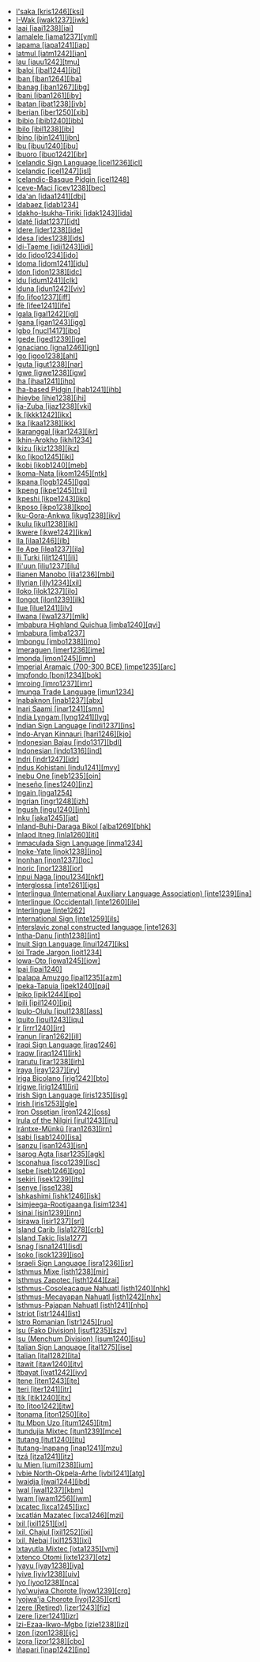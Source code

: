 - [I'saka [kris1246][ksi]](tree/skoo1245/kris1246/md.ini)
- [I-Wak [iwak1237][iwk]](tree/aust1307/mala1545/nort3238/meso1254/sout3211/sout2907/west2550/nucl1542/iwak1237/md.ini)
- [Iaai [iaai1238][iai]](tree/aust1307/mala1545/cent2237/east2712/ocea1241/sout3173/newc1243/loya1239/iaai1238/md.ini)
- [Iamalele [iama1237][yml]](tree/aust1307/mala1545/cent2237/east2712/ocea1241/west2818/papu1253/nucl1744/nort2848/bwai1241/iama1238/iama1237/md.ini)
- [Iapama [iapa1241][iap]](tree/book1242/iapa1241/md.ini)
- [Iatmul [iatm1242][ian]](tree/nduu1242/nucl1642/sawo1235/sawo1234/iatm1242/md.ini)
- [Iau [iauu1242][tmu]](tree/lake1255/tari1255/cent2110/iauu1242/md.ini)
- [Ibaloi [ibal1244][ibl]](tree/aust1307/mala1545/nort3238/meso1254/sout3211/sout2907/west2550/nucl1542/ibal1244/md.ini)
- [Iban [iban1264][iba]](tree/aust1307/mala1545/mala1536/nort3170/mala1538/west2972/iban1263/nort3387/iban1264/md.ini)
- [Ibanag [iban1267][ibg]](tree/aust1307/mala1545/nort3238/caga1241/iban1268/iban1267/md.ini)
- [Ibani [iban1261][iby]](tree/ijoi1239/ijoo1239/east2383/kaki1245/kaki1246/iban1261/md.ini)
- [Ibatan [ibat1238][ivb]](tree/aust1307/mala1545/bata1315/ibat1238/md.ini)
- [Iberian [iber1250][xib]](tree/iber1250/md.ini)
- [Ibibio [ibib1240][ibb]](tree/atla1278/volt1241/benu1247/delt1251/obol1242/cent2253/efik1244/ibib1240/md.ini)
- [Ibilo [ibil1238][ibi]](tree/book1242/ibil1238/md.ini)
- [Ibino [ibin1241][ibn]](tree/atla1278/volt1241/benu1247/delt1251/obol1242/ibin1241/md.ini)
- [Ibu [ibuu1240][ibu]](tree/nort2923/nort2924/sahu1244/ibuu1240/md.ini)
- [Ibuoro [ibuo1242][ibr]](tree/atla1278/volt1241/benu1247/delt1251/obol1242/cent2253/ibuo1241/ibuo1242/md.ini)
- [Icelandic Sign Language [icel1236][icl]](tree/sign1238/deaf1237/lsfi1234/dani1289/icel1236/md.ini)
- [Icelandic [icel1247][isl]](tree/indo1319/clas1257/germ1287/nort3152/nort3160/west2805/icel1246/icel1247/md.ini)
- [Icelandic-Basque Pidgin [icel1248]](tree/pidg1258/icel1249/icel1248/md.ini)
- [Iceve-Maci [icev1238][bec]](tree/atla1278/volt1241/benu1247/bant1294/sout3152/tivo1239/cent2261/cent2267/icev1238/md.ini)
- [Ida'an [idaa1241][dbj]](tree/aust1307/mala1545/nort3253/nort3172/idaa1241/md.ini)
- [Idabaez [idab1234]](tree/uncl1493/idab1234/md.ini)
- [Idakho-Isukha-Tiriki [idak1243][ida]](tree/atla1278/volt1241/benu1247/bant1294/sout3152/narr1281/east2731/nort3203/grea1289/grea1291/luyi1234/idak1243/md.ini)
- [Idaté [idat1237][idt]](tree/aust1307/mala1545/cent2237/cent2245/timo1260/east2733/idat1237/md.ini)
- [Idere [ider1238][ide]](tree/atla1278/volt1241/benu1247/delt1251/obol1242/obol1244/ider1238/md.ini)
- [Idesa [ides1238][ids]](tree/book1242/ides1238/md.ini)
- [Idi-Taeme [idii1243][idi]](tree/paho1240/idii1243/md.ini)
- [Ido [idoo1234][ido]](tree/arti1236/espe1236/idoo1234/md.ini)
- [Idoma [idom1241][idu]](tree/atla1278/volt1241/benu1247/idom1262/etul1244/etul1246/nucl1732/idom1241/md.ini)
- [Idon [idon1238][idc]](tree/atla1278/volt1241/benu1247/benu1248/nort3169/idon1238/md.ini)
- [Idu [idum1241][clk]](tree/sino1245/mish1241/idum1241/md.ini)
- [Iduna [idun1242][viv]](tree/aust1307/mala1545/cent2237/east2712/ocea1241/west2818/papu1253/nucl1744/nort2848/bwai1241/bwai1244/idun1242/md.ini)
- [Ifo [ifoo1237][iff]](tree/aust1307/mala1545/cent2237/east2712/ocea1241/sout3173/sout2868/erro1239/ifoo1237/md.ini)
- [Ifè [ifee1241][ife]](tree/atla1278/volt1241/benu1247/defo1239/yoru1244/edek1238/edea1234/west2827/sout3187/ifee1241/md.ini)
- [Igala [igal1242][igl]](tree/atla1278/volt1241/benu1247/defo1239/yoru1244/igal1242/md.ini)
- [Igana [igan1243][igg]](tree/lowe1437/ramu1234/goam1234/tamo1242/unun9900/igan1243/md.ini)
- [Igbo [nucl1417][ibo]](tree/atla1278/volt1241/benu1247/igbo1258/igbo1259/nucl1417/md.ini)
- [Igede [iged1239][ige]](tree/atla1278/volt1241/benu1247/idom1262/etul1244/iged1239/md.ini)
- [Ignaciano [igna1246][ign]](tree/araw1281/sout3131/boli1260/moxo1235/moxo1234/igna1246/md.ini)
- [Igo [igoo1238][ahl]](tree/atla1278/volt1241/kwav1236/kato1245/kpos1239/igoo1238/md.ini)
- [Iguta [igut1238][nar]](tree/atla1278/volt1241/benu1247/kain1275/cent2242/basa1288/east2404/josa1234/nort3210/nort3215/igut1238/md.ini)
- [Igwe [igwe1238][igw]](tree/atla1278/volt1241/benu1247/akpe1249/edoi1239/nort3183/igwi1234/sasa1252/igwe1238/md.ini)
- [Iha [ihaa1241][ihp]](tree/west2604/nucl1641/ihaa1241/md.ini)
- [Iha-based Pidgin [ihab1241][ihb]](tree/pidg1258/ihab1242/ihab1241/md.ini)
- [Ihievbe [ihie1238][ihi]](tree/book1242/ihie1238/md.ini)
- [Ija-Zuba [ijaz1238][vki]](tree/atla1278/volt1241/benu1247/benu1248/alum1249/jili1242/jili1243/ijaz1238/md.ini)
- [Ik [ikkk1242][ikx]](tree/kuli1252/ikkk1242/md.ini)
- [Ika [ikaa1238][ikk]](tree/atla1278/volt1241/benu1247/igbo1258/igbo1259/ikaa1238/md.ini)
- [Ikaranggal [ikar1243][ikr]](tree/pama1250/pama1251/alay1234/cent2337/ikar1243/md.ini)
- [Ikhin-Arokho [ikhi1234]](tree/atla1278/volt1241/benu1247/akpe1249/edoi1239/nort3182/cent2259/emai1243/ikhi1234/md.ini)
- [Ikizu [ikiz1238][ikz]](tree/atla1278/volt1241/benu1247/bant1294/sout3152/narr1281/east2731/nort3203/grea1289/east2750/nyan1318/sout3201/ikiz1238/md.ini)
- [Iko [ikoo1245][iki]](tree/atla1278/volt1241/benu1247/delt1251/obol1242/ikoo1245/md.ini)
- [Ikobi [ikob1240][meb]](tree/tura1263/tura1264/ikob1240/md.ini)
- [Ikoma-Nata [ikom1245][ntk]](tree/atla1278/volt1241/benu1247/bant1294/sout3152/narr1281/east2731/nort3203/grea1289/east2750/nyan1318/sout3201/ikom1247/ikom1245/md.ini)
- [Ikpana [logb1245][lgq]](tree/atla1278/volt1241/kwav1236/nato1234/logb1245/md.ini)
- [Ikpeng [ikpe1245][txi]](tree/cari1283/peko1235/xing1247/ikpe1245/md.ini)
- [Ikpeshi [ikpe1243][ikp]](tree/atla1278/volt1241/benu1247/akpe1249/edoi1239/nort3183/igwi1234/ikpe1246/ikpe1243/md.ini)
- [Ikposo [ikpo1238][kpo]](tree/atla1278/volt1241/kwav1236/kato1245/kpos1239/ikpo1238/md.ini)
- [Iku-Gora-Ankwa [ikug1238][ikv]](tree/atla1278/volt1241/benu1247/benu1248/nort3169/ikug1238/md.ini)
- [Ikulu [ikul1238][ikl]](tree/atla1278/volt1241/benu1247/benu1248/unun9912/ikul1238/md.ini)
- [Ikwere [ikwe1242][ikw]](tree/atla1278/volt1241/benu1247/igbo1258/igbo1259/ikwe1242/md.ini)
- [Ila [ilaa1246][ilb]](tree/atla1278/volt1241/benu1247/bant1294/sout3152/narr1281/east2731/bota1239/lenj1247/cent2279/kafu1239/ilaa1246/md.ini)
- [Ile Ape [ilea1237][ila]](tree/aust1307/mala1545/cent2237/cent2245/bima1248/flor1239/lama1293/nort3216/ilea1237/md.ini)
- [Ili Turki [ilit1241][ili]](tree/turk1311/comm1245/karl1243/uygh1241/uygh1240/uigh1243/ilit1241/md.ini)
- [Ili'uun [iliu1237][ilu]](tree/aust1307/mala1545/cent2237/cent2245/timo1259/nort3194/weta1245/iliu1237/md.ini)
- [Ilianen Manobo [ilia1236][mbi]](tree/aust1307/mala1545/grea1284/mano1276/cent2255/east2778/west2829/west2554/ilia1236/md.ini)
- [Illyrian [illy1234][xil]](tree/uncl1493/illy1234/md.ini)
- [Iloko [ilok1237][ilo]](tree/aust1307/mala1545/nort3238/ilok1237/md.ini)
- [Ilongot [ilon1239][ilk]](tree/aust1307/mala1545/nort3238/meso1254/sout3211/sout2907/ilon1239/md.ini)
- [Ilue [ilue1241][ilv]](tree/atla1278/volt1241/benu1247/delt1251/obol1242/ilue1241/md.ini)
- [Ilwana [ilwa1237][mlk]](tree/atla1278/volt1241/benu1247/bant1294/sout3152/narr1281/east2731/nort3203/nort3209/coas1317/saba1282/ilwa1237/md.ini)
- [Imbabura Highland Quichua [imba1240][qvi]](tree/quec1387/quec1388/quec1389/colo1257/ecua1249/imba1241/imba1240/md.ini)
- [Imbabura [imba1237]](tree/uncl1493/imba1237/md.ini)
- [Imbongu [imbo1238][imo]](tree/nucl1709/cent2120/hage1248/auag1234/imbo1238/md.ini)
- [Imeraguen [imer1236][ime]](tree/book1242/imer1236/md.ini)
- [Imonda [imon1245][imn]](tree/bord1247/wari1265/nucl1773/imon1245/md.ini)
- [Imperial Aramaic (700-300 BCE) [impe1235][arc]](tree/afro1255/semi1276/west2786/cent2236/nort3165/aram1259/impe1236/impe1235/md.ini)
- [Impfondo [bonj1234][bok]](tree/atla1278/volt1241/benu1247/bant1294/sout3152/narr1281/cent2260/nort3376/rive1266/liko1251/impf1234/bonj1234/md.ini)
- [Imroing [imro1237][imr]](tree/aust1307/mala1545/cent2237/cent2245/baba1274/sout2881/sout2882/imro1237/md.ini)
- [Imunga Trade Language [imun1234]](tree/pidg1258/meke1244/imun1234/md.ini)
- [Inabaknon [inab1237][abx]](tree/aust1307/mala1545/basa1291/grea1283/sama1302/inab1237/md.ini)
- [Inari Saami [inar1241][smn]](tree/ural1272/saam1281/east2324/main1280/inar1241/md.ini)
- [India Lyngam [lyng1241][lyg]](tree/aust1305/khas1273/khas1268/khas1274/lyng1240/lyng1241/md.ini)
- [Indian Sign Language [indi1237][ins]](tree/sign1238/deaf1237/indo1331/indo1332/indi1237/md.ini)
- [Indo-Aryan Kinnauri [hari1246][kjo]](tree/indo1319/clas1257/indo1320/indo1321/indo1310/hima1250/nucl1728/hari1246/md.ini)
- [Indonesian Bajau [indo1317][bdl]](tree/aust1307/mala1545/basa1291/grea1283/sama1302/sulu1242/born1254/indo1317/md.ini)
- [Indonesian [indo1316][ind]](tree/aust1307/mala1545/mala1536/nort3170/mala1538/nucl1806/stan1327/indo1316/md.ini)
- [Indri [indr1247][idr]](tree/atla1278/volt1241/nort3149/came1255/uban1244/sere1262/sere1266/indr1246/indr1247/md.ini)
- [Indus Kohistani [indu1241][mvy]](tree/indo1319/clas1257/indo1320/indo1321/indo1324/kohi1251/indu1240/indu1241/md.ini)
- [Inebu One [ineb1235][oin]](tree/nucl1708/west2580/onee1245/cent2238/ineb1235/md.ini)
- [Ineseño [ines1240][inz]](tree/chum1262/sout3132/cent2139/ines1240/md.ini)
- [Ingain [inga1254]](tree/nucl1710/jeee1236/jeme1246/inga1253/inga1254/md.ini)
- [Ingrian [ingr1248][izh]](tree/ural1272/finn1317/coas1319/neva1234/nort3282/lado1234/ingr1248/md.ini)
- [Ingush [ingu1240][inh]](tree/nakh1245/nakh1246/chec1244/ingu1240/md.ini)
- [Inku [jaka1245][jat]](tree/indo1319/clas1257/indo1320/indo1321/indo1324/sind1278/lahn1241/sira1271/jaka1245/md.ini)
- [Inland-Buhi-Daraga Bikol [alba1269][bhk]](tree/aust1307/mala1545/grea1284/cent2246/biko1240/inla1266/alba1269/md.ini)
- [Inlaod Itneg [inla1260][iti]](tree/aust1307/mala1545/nort3238/meso1254/sout3211/cent2296/kali1310/itne1252/inla1260/md.ini)
- [Inmaculada Sign Language [inma1234]](tree/sign1238/deaf1237/lsfi1234/asli1244/west2886/peru1236/inma1234/md.ini)
- [Inoke-Yate [inok1238][ino]](tree/nucl1709/kain1273/goro1272/nucl1760/nucl1756/kama1374/inok1238/md.ini)
- [Inonhan [inon1237][loc]](tree/aust1307/mala1545/grea1284/cent2246/bisa1268/west2820/inon1237/md.ini)
- [Inoric [inor1238][ior]](tree/afro1255/semi1276/west2786/ethi1244/sout3078/oute1258/ttgr1237/inor1239/inor1238/md.ini)
- [Inpui Naga [inpu1234][nkf]](tree/book1242/inpu1234/md.ini)
- [Interglossa [inte1261][igs]](tree/arti1236/inte1261/md.ini)
- [Interlingua (International Auxiliary Language Association) [inte1239][ina]](tree/arti1236/inte1239/md.ini)
- [Interlingue (Occidental) [inte1260][ile]](tree/arti1236/inte1260/md.ini)
- [Interlingue [inte1262]](tree/arti1236/inte1262/md.ini)
- [International Sign [inte1259][ils]](tree/sign1238/pidg1253/inte1259/md.ini)
- [Interslavic zonal constructed language [inte1263]](tree/arti1236/inte1263/md.ini)
- [Intha-Danu [inth1238][int]](tree/sino1245/burm1265/lolo1265/burm1266/sout3159/inth1238/md.ini)
- [Inuit Sign Language [inui1247][iks]](tree/sign1238/vill1244/inui1247/md.ini)
- [Ioi Trade Jargon [ioit1234]](tree/pidg1258/meke1244/ioit1234/md.ini)
- [Iowa-Oto [iowa1245][iow]](tree/siou1252/core1249/miss1254/winn1245/iowa1245/md.ini)
- [Ipai [ipai1240]](tree/coch1271/yuma1250/gene1244/delt1253/dieg1234/ipai1240/md.ini)
- [Ipalapa Amuzgo [ipal1235][azm]](tree/otom1299/east2557/amuz1253/amuz1254/ipal1235/md.ini)
- [Ipeka-Tapuia [ipek1240][paj]](tree/book1242/ipek1240/md.ini)
- [Ipiko [ipik1244][ipo]](tree/anim1240/inla1262/ipik1244/md.ini)
- [Ipili [ipil1240][ipi]](tree/nucl1709/enga1254/enga1251/ipil1240/md.ini)
- [Ipulo-Olulu [ipul1238][ass]](tree/atla1278/volt1241/benu1247/bant1294/sout3152/tivo1239/cent2261/cent2268/ipul1238/md.ini)
- [Iquito [iqui1243][iqu]](tree/zapa1251/iqui1244/cahu1267/iqui1243/md.ini)
- [Ir [irrr1240][irr]](tree/book1242/irrr1240/md.ini)
- [Iranun [iran1262][ill]](tree/aust1307/mala1545/grea1284/dana1253/iran1262/md.ini)
- [Iraqi Sign Language [iraq1246]](tree/sign1238/deaf1237/arab1398/leva1240/iraq1246/md.ini)
- [Iraqw [iraq1241][irk]](tree/afro1255/cush1243/sout3054/west2720/nort3164/iraq1240/iraq1241/md.ini)
- [Irarutu [irar1238][irh]](tree/aust1307/mala1545/cent2237/east2712/sout2850/nabi1238/irar1238/md.ini)
- [Iraya [iray1237][iry]](tree/aust1307/mala1545/nort2873/iray1237/md.ini)
- [Iriga Bicolano [irig1242][bto]](tree/aust1307/mala1545/grea1284/cent2246/biko1240/inla1266/irig1242/md.ini)
- [Irigwe [irig1241][iri]](tree/atla1278/volt1241/benu1247/benu1248/benu1249/sout3163/irig1241/md.ini)
- [Irish Sign Language [iris1235][isg]](tree/sign1238/deaf1237/lsfi1234/iris1235/md.ini)
- [Irish [iris1253][gle]](tree/indo1319/clas1257/celt1248/nucl1715/tgbc1234/insu1254/goid1240/mode1265/iris1253/md.ini)
- [Iron Ossetian [iron1242][oss]](tree/indo1319/clas1257/indo1320/iran1269/cent2317/sogd1247/osse1245/osse1243/iron1242/md.ini)
- [Irula of the Nilgiri [irul1243][iru]](tree/drav1251/sout3133/sout3138/tami1291/tami1292/tami1293/tami1294/irul1245/irul1243/md.ini)
- [Irántxe-Münkü [iran1263][irn]](tree/iran1263/md.ini)
- [Isabi [isab1240][isa]](tree/nucl1709/kain1273/goro1272/unun9977/isab1240/md.ini)
- [Isanzu [isan1243][isn]](tree/atla1278/volt1241/benu1247/bant1294/sout3152/narr1281/east2731/nyat1247/isan1243/md.ini)
- [Isarog Agta [isar1235][agk]](tree/aust1307/mala1545/grea1284/cent2246/biko1240/inag1234/isar1235/md.ini)
- [Isconahua [isco1239][isc]](tree/pano1259/pano1256/main1279/pano1257/poya1240/isco1239/md.ini)
- [Isebe [iseb1246][igo]](tree/nucl1709/mada1298/croi1234/mabu1247/gumm1240/pani1263/iseb1246/md.ini)
- [Isekiri [isek1239][its]](tree/atla1278/volt1241/benu1247/defo1239/yoru1244/edek1238/isek1239/md.ini)
- [Isenye [isse1238]](tree/atla1278/volt1241/benu1247/bant1294/sout3152/narr1281/east2731/nort3203/grea1289/east2750/nyan1318/sout3201/ikom1247/isse1238/md.ini)
- [Ishkashimi [ishk1246][isk]](tree/indo1319/clas1257/indo1320/iran1269/sang1343/ishk1246/md.ini)
- [Isimjeega-Rootigaanga [isim1234]](tree/nilo1247/sout2830/tato1241/geme1247/nort3277/isim1234/md.ini)
- [Isinai [isin1239][inn]](tree/aust1307/mala1545/nort3238/meso1254/sout3211/cent2296/nucl1754/isin1239/md.ini)
- [Isirawa [isir1237][srl]](tree/kwer1242/isir1237/md.ini)
- [Island Carib [isla1278][crb]](tree/araw1281/cari1281/anti1247/iner1234/isla1279/isla1278/md.ini)
- [Island Takic [isla1277]](tree/utoa1244/nort2953/cali1246/cupa1239/unun9949/isla1277/md.ini)
- [Isnag [isna1241][isd]](tree/aust1307/mala1545/nort3238/caga1241/isna1241/md.ini)
- [Isoko [isok1239][iso]](tree/atla1278/volt1241/benu1247/akpe1249/edoi1239/sout2805/isok1239/md.ini)
- [Israeli Sign Language [isra1236][isr]](tree/sign1238/deaf1237/dgsi1234/isra1236/md.ini)
- [Isthmus Mixe [isth1238][mir]](tree/mixe1284/mixe1286/oaxa1241/lowl1268/lowl1269/lowl1263/isth1238/md.ini)
- [Isthmus Zapotec [isth1244][zai]](tree/otom1299/east2557/popo1292/zapo1436/zapo1437/nucl1765/core1259/cent2146/west2947/exte1234/isth1244/md.ini)
- [Isthmus-Cosoleacaque Nahuatl [isth1240][nhk]](tree/utoa1244/sout3136/cora1261/azte1234/east2720/isth1245/isth1240/md.ini)
- [Isthmus-Mecayapan Nahuatl [isth1242][nhx]](tree/utoa1244/sout3136/cora1261/azte1234/east2720/isth1245/isth1242/md.ini)
- [Isthmus-Pajapan Nahuatl [isth1241][nhp]](tree/utoa1244/sout3136/cora1261/azte1234/east2720/isth1245/isth1241/md.ini)
- [Istriot [istr1244][ist]](tree/indo1319/clas1257/ital1284/lati1262/lati1263/impe1234/roma1334/ital1285/ital1286/dalm1244/istr1244/md.ini)
- [Istro Romanian [istr1245][ruo]](tree/indo1319/clas1257/ital1284/lati1262/lati1263/impe1234/roma1334/east2714/macr1262/nort3361/istr1245/md.ini)
- [Isu (Fako Division) [isuf1235][szv]](tree/atla1278/volt1241/benu1247/bant1294/sout3152/narr1281/bant1295/sawa1251/dual1244/kole1239/isuf1235/md.ini)
- [Isu (Menchum Division) [isum1240][isu]](tree/atla1278/volt1241/benu1247/bant1294/sout3152/wide1239/narr1282/ring1243/cent2385/west2835/aghe1240/isum1240/md.ini)
- [Italian Sign Language [ital1275][ise]](tree/sign1238/deaf1237/lsfi1234/ital1288/ital1275/md.ini)
- [Italian [ital1282][ita]](tree/indo1319/clas1257/ital1284/lati1262/lati1263/impe1234/roma1334/ital1285/ital1286/ital1287/ital1282/md.ini)
- [Itawit [itaw1240][itv]](tree/aust1307/mala1545/nort3238/caga1241/iban1268/gadd1245/itaw1240/md.ini)
- [Itbayat [ivat1242][ivv]](tree/aust1307/mala1545/bata1315/yami1257/ivat1242/md.ini)
- [Itene [iten1243][ite]](tree/chap1271/more1263/more1264/nucl1662/iten1243/md.ini)
- [Iteri [iter1241][itr]](tree/left1242/nucl1244/iter1240/iter1241/md.ini)
- [Itik [itik1240][itx]](tree/toro1256/tora1268/itik1240/md.ini)
- [Ito [itoo1242][itw]](tree/atla1278/volt1241/benu1247/delt1251/obol1242/cent2253/ibuo1241/itoo1242/md.ini)
- [Itonama [iton1250][ito]](tree/iton1250/md.ini)
- [Itu Mbon Uzo [itum1245][itm]](tree/atla1278/volt1241/benu1247/delt1251/obol1242/cent2253/ibuo1241/itum1245/md.ini)
- [Itundujia Mixtec [itun1239][mce]](tree/otom1299/east2557/amuz1253/mixt1422/mixt1423/mixt1427/west2824/itun1239/md.ini)
- [Itutang [itut1240][itu]](tree/book1242/itut1240/md.ini)
- [Itutang-Inapang [inap1241][mzu]](tree/lowe1437/ramu1234/goam1234/tamo1242/inap1241/md.ini)
- [Itzá [itza1241][itz]](tree/maya1287/core1254/yuca1252/mopa1242/itza1241/md.ini)
- [Iu Mien [iumi1238][ium]](tree/hmon1336/mien1242/mien1243/iumi1238/md.ini)
- [Ivbie North-Okpela-Arhe [ivbi1241][atg]](tree/atla1278/volt1241/benu1247/akpe1249/edoi1239/nort3183/igwi1234/ikpe1246/ivbi1241/md.ini)
- [Iwaidja [iwai1244][ibd]](tree/iwai1246/cent2228/iwai1244/md.ini)
- [Iwal [iwal1237][kbm]](tree/aust1307/mala1545/cent2237/east2712/ocea1241/west2818/nort3206/huon1245/sout2878/iwal1237/md.ini)
- [Iwam [iwam1256][iwm]](tree/sepi1257/iwam1259/iwam1260/iwam1256/md.ini)
- [Ixcatec [ixca1245][ixc]](tree/otom1299/east2557/popo1292/popo1293/ixca1247/ixca1245/md.ini)
- [Ixcatlán Mazatec [ixca1246][mzi]](tree/otom1299/east2557/popo1292/popo1293/maza1295/maza1308/cent2301/ixca1246/md.ini)
- [Ixil [ixil1251][ixl]](tree/maya1287/core1254/quic1274/grea1277/ixil1250/ixil1251/md.ini)
- [Ixil, Chajul [ixil1252][ixj]](tree/book1242/ixil1252/md.ini)
- [Ixil, Nebaj [ixil1253][ixi]](tree/book1242/ixil1253/md.ini)
- [Ixtayutla Mixtec [ixta1235][vmj]](tree/otom1299/east2557/amuz1253/mixt1422/mixt1423/mixt1427/coas1316/east2746/ixta1235/md.ini)
- [Ixtenco Otomi [ixte1237][otz]](tree/otom1299/west2783/otop1241/otop1242/otom1297/otom1300/sout3245/ixte1237/md.ini)
- [Iyayu [iyay1238][iya]](tree/atla1278/volt1241/benu1247/akpe1249/edoi1239/nort3183/osse1244/iyay1238/md.ini)
- [Iyive [iyiv1238][uiv]](tree/atla1278/volt1241/benu1247/bant1294/sout3152/tivo1239/cent2261/cent2267/tive1237/tivi1234/iyiv1238/md.ini)
- [Iyo [iyoo1238][nca]](tree/nucl1709/fini1244/fini1245/gusa1245/ufim1241/iyoo1238/md.ini)
- [Iyo'wujwa Chorote [iyow1239][crq]](tree/mata1289/mata1291/chor1274/iyow1239/md.ini)
- [Iyojwa'ja Chorote [iyoj1235][crt]](tree/mata1289/mata1291/chor1274/iyoj1235/md.ini)
- [Izere (Retired) [izer1243][fiz]](tree/book1242/izer1243/md.ini)
- [Izere [izer1241][izr]](tree/atla1278/volt1241/benu1247/benu1248/benu1249/sout3163/nucl1795/izer1242/izer1241/md.ini)
- [Izi-Ezaa-Ikwo-Mgbo [izie1238][izi]](tree/atla1278/volt1241/benu1247/igbo1258/igbo1259/izie1238/md.ini)
- [Izon [izon1238][ijc]](tree/ijoi1239/ijoo1239/west2446/izon1238/md.ini)
- [Izora [izor1238][cbo]](tree/atla1278/volt1241/benu1247/kain1275/cent2242/basa1288/east2404/josa1234/nort3210/nort3215/chok1248/izor1238/md.ini)
- [Iñapari [inap1242][inp]](tree/araw1281/sout3131/puru1269/puru1265/inap1242/md.ini)

